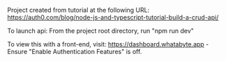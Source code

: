 Project created from tutorial at the following URL:
https://auth0.com/blog/node-js-and-typescript-tutorial-build-a-crud-api/

To launch api:
From the project root directory, run "npm run dev"

To view this with a front-end, visit:
https://dashboard.whatabyte.app - Ensure "Enable Authentication Features" is off.